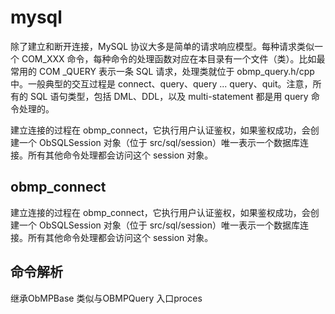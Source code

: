 


# mysql

除了建立和断开连接，MySQL 协议大多是简单的请求响应模型。每种请求类似一个 COM_XXX 命令，每种命令的处理函数对应在本目录有一个文件（类）。比如最常用的 COM _QUERY 表示一条 SQL 请求，处理类就位于 obmp_query.h/cpp 中。一般典型的交互过程是 connect、query、query ... query、quit。注意，所有的 SQL 语句类型，包括 DML、DDL，以及 multi-statement 都是用 query 命令处理的。

建立连接的过程在 obmp_connect，它执行用户认证鉴权，如果鉴权成功，会创建一个 ObSQLSession 对象（位于 src/sql/session）唯一表示一个数据库连接。所有其他命令处理都会访问这个 session 对象。


## obmp_connect

建立连接的过程在 obmp_connect，它执行用户认证鉴权，如果鉴权成功，会创建一个 ObSQLSession 对象（位于 src/sql/session）唯一表示一个数据库连接。所有其他命令处理都会访问这个 session 对象。


## 命令解析

继承ObMPBase 类似与OBMPQuery 入口proces